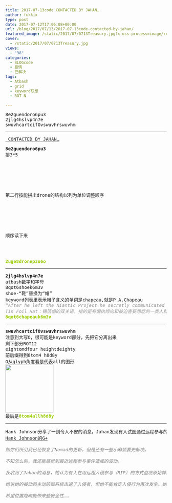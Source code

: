 ```yaml
---
title: 2017-07-13code CONTACTED BY JAHAN…
author: fukkix
type: post
date: 2017-07-12T17:06:08+00:00
url: /blog/2017/07/13/2017-07-13code-contacted-by-jahan/
featured_image: /static/2017/07/0713Treasury.jpg?x-oss-process=image/resize,m_fill,w_700,h_220
cover:
  - /static/2017/07/0713Treasury.jpg
views:
  - "38"
categories:
  - BLOGcode
  - 剧情
  - 已解决
tags:
  - Atbash
  - grid
  - keyword联想
  - ROT N

---
```

<pre>8e2guendoro6pu3
2jlg4hslvp4n7e
swuvhcartcifOvswuvhrswuvhm<!--more--></pre>

* * *

<pre><a href="http://investigate.ingress.com/2017/07/13/contacted-by-jahan/"> CONTACTED BY JAHAN…</a></pre>

<pre><strong>8e2guendoro6pu3
</strong>排3*5



<table border="0" cellpading="0" cellspacing="0"   >
  
  	
  
</table>

第二行按能拼出drone的结构以列为单位调整顺序



<table border="0" cellpading="0" cellspacing="0"   >
  
  	
  
</table>

顺序读下来


<!--StartFragment -->

<span style="color: #99cc00;"><strong>2uge8dronep3u6o</strong></span></pre>

* * *

<pre><strong>2jlg4hslvp4n7e
</strong>atbash数字和字母
8qot6shoek6m3v
shoe-“鞋”替换为“帽”
keyword列表里表示帽子含义的单词是chapeau,就是P.A.Chapeau
<span style="color: #999999;"><em>“After he left the Niantic Project he secretly communicated with ADA who code-named him P. A. Chapeau (a pun on Tin Foil Hat) because, at the time, the investigation seemed fringe in nature. ”
Tin Foil Hat：锡箔帽的双关语，指的是有偏执倾向和被迫害妄想症的一类人群，戴上了锡箔帽，就可以使大脑屏蔽外界磁场，保护心灵免受控制。P.A.Chapeau大概是法语Porter un chapeau的意思
</em><span style="color: #99cc00;"><strong>8qot6chapeauk6m3v</strong></span></span></pre>

* * *

<pre><strong>swuvhcartcifOvswuvhrswuvhm
</strong>注意到大写O，很可能是keyword部分，先把它分离出来
剩下部分ROT12
eightomdfour heightdeighty
前后缀得到8tom4 h8d8y
O从glyph角度看是代表all的图形
<a href="/static/2017/07/All.png"><img class="alignnone size-full wp-image-546" src="/static/2017/07/All.png" alt="" width="150" height="150" /></a>
最后是<span style="color: #99cc00;"><strong>8tom4allh8d8y</strong></span></pre>

* * *

<pre>Hank Johnson分享了一则令人不安的消息，Jahan发现有人试图通过远程参与的方式盗窃Anti-Magnus原始神器收藏品。
<a href="https://plus.google.com/+HankJohnsonNomad/posts/FYFXLqQXKgS">Hank Johnson的G+

</a><span style="color: #808080;"><em>如你们所见我已经恢复了Nomad的更新，但是还有一些小麻烦要先解决。</em></span>

<span style="color: #808080;"><em>不知怎么的，我还能感觉到最近远程参与事件造成的波动。</em></span>

<span style="color: #808080;"><em>我收到了Jahan的消息，她认为有人在用远程入侵参与（RIP）的方式盗窃原始神器藏品。大概她只是为了弄清是不是我干的。我向她保证不是……我还没打算让事态升级到这个程度。</em></span>

<span style="color: #808080;"><em>她说她的被动和主动防御系统击退了入侵者，但她不能肯定入侵行为再次发生。她建议我采取预防措施，我所在意的Azmatis的宝库也有可能遭到此类入侵。不过据我所知，宝库的坐标没有泄露。</em></span>

<span style="color: #808080;"><em>希望位置隐晦能带来些安全性……</em></span></pre>